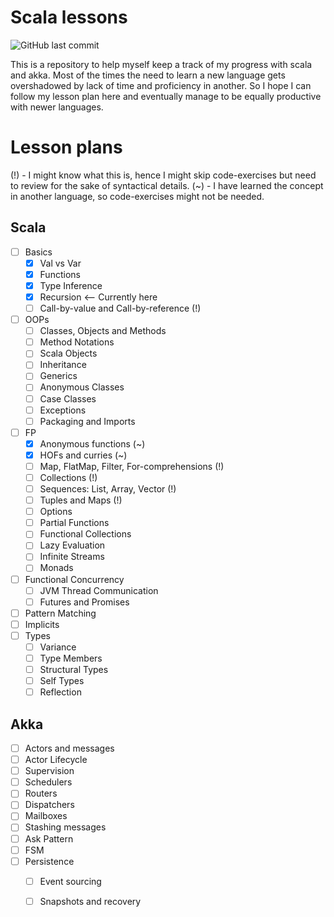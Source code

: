 # Scala lessons
![GitHub last commit](https://img.shields.io/github/last-commit/ltbringer/scala-lessons)

This is a repository to help myself keep a track of my progress with scala and akka. Most of the times the 
need to learn a new language gets overshadowed by lack of time and proficiency in another. So I hope I can follow
my lesson plan here and eventually manage to be equally productive with newer languages.

# Lesson plans
(!) - I might know what this is, hence I might skip code-exercises but need to review for the sake of syntactical details.
(~) - I have learned the concept in another language, so code-exercises might not be needed.

## Scala
- [ ] Basics 
    - [x] Val vs Var
    - [x] Functions
    - [x] Type Inference
    - [x] Recursion <-- Currently here
    - [ ] Call-by-value and Call-by-reference (!)
- [ ] OOPs
    - [ ] Classes, Objects and Methods
    - [ ] Method Notations
    - [ ] Scala Objects
    - [ ] Inheritance
    - [ ] Generics
    - [ ] Anonymous Classes
    - [ ] Case Classes
    - [ ] Exceptions
    - [ ] Packaging and Imports
- [ ] FP
    - [x] Anonymous functions (~)
    - [x] HOFs and curries (~)
    - [ ] Map, FlatMap, Filter, For-comprehensions (!)
    - [ ] Collections (!)
    - [ ] Sequences: List, Array, Vector (!)
    - [ ] Tuples and Maps (!)
    - [ ] Options
    - [ ] Partial Functions
    - [ ] Functional Collections
    - [ ] Lazy Evaluation
    - [ ] Infinite Streams
    - [ ] Monads
- [ ] Functional Concurrency
    - [ ] JVM Thread Communication
    - [ ] Futures and Promises
- [ ] Pattern Matching
- [ ] Implicits
- [ ] Types
    - [ ] Variance
    - [ ] Type Members
    - [ ] Structural Types
    - [ ] Self Types
    - [ ] Reflection
    
## Akka
- [ ] Actors and messages
- [ ] Actor Lifecycle
- [ ] Supervision
- [ ] Schedulers
- [ ] Routers
- [ ] Dispatchers
- [ ] Mailboxes
- [ ] Stashing messages
- [ ] Ask Pattern
- [ ] FSM
- [ ] Persistence
    - [ ] Event sourcing
    - [ ] Snapshots and recovery


